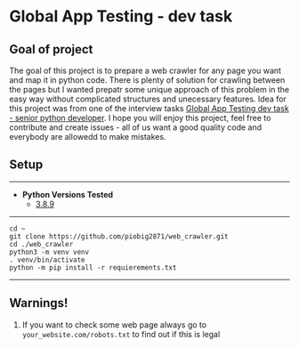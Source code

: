 # Global App Testing - dev task 

## Goal of project

The goal of this project is to prepare a web crawler for any page you want and map it in python code. 
There is plenty of solution for crawling between the pages but I wanted prepatr some unique approach of this problem
in the easy way without complicated structures and unecessary features. Idea for this project was from one of the 
interview tasks [Global App Testing dev task - senior python developer](https://gitlab.com/GlobalAppTesting/public-recruitment-tests/gat-senior-python-engineer-dev-task).
I hope you will enjoy this project, feel free to contribute and create issues - all of us want a good quality code and 
everybody are allowedd to make mistakes.

## Setup
***

- **Python Versions Tested**
  - [3.8.9](https://www.python.org/downloads/release/python-389/)
  
***

```
cd ~
git clone https://github.com/piobig2871/web_crawler.git
cd ./web_crawler
python3 -m venv venv
. venv/bin/activate
python -m pip install -r requierements.txt
```

***
## Warnings!
1. If you want to check some web page always go to `your_website.com/robots.txt` to find out if this is legal


